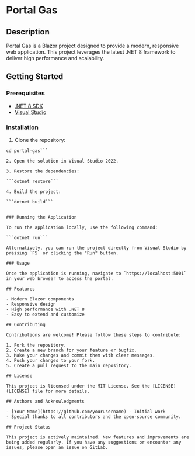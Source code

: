 # Portal Gas

## Description

Portal Gas is a Blazor project designed to provide a modern, responsive web application. This project leverages the latest .NET 8 framework to deliver high performance and scalability.

## Getting Started

### Prerequisites

- [.NET 8 SDK](https://dotnet.microsoft.com/download/dotnet/8.0)
- [Visual Studio](https://visualstudio.microsoft.com/vs/)

### Installation

1. Clone the repository:

```git clone https://github.com/revanza-git/portal-gas.git
cd portal-gas```

2. Open the solution in Visual Studio 2022.

3. Restore the dependencies:

```dotnet restore```

4. Build the project:

```dotnet build```


### Running the Application

To run the application locally, use the following command:

```dotnet run```

Alternatively, you can run the project directly from Visual Studio by pressing `F5` or clicking the "Run" button.

### Usage

Once the application is running, navigate to `https://localhost:5001` in your web browser to access the portal.

## Features

- Modern Blazor components
- Responsive design
- High performance with .NET 8
- Easy to extend and customize

## Contributing

Contributions are welcome! Please follow these steps to contribute:

1. Fork the repository.
2. Create a new branch for your feature or bugfix.
3. Make your changes and commit them with clear messages.
4. Push your changes to your fork.
5. Create a pull request to the main repository.

## License

This project is licensed under the MIT License. See the [LICENSE](LICENSE) file for more details.

## Authors and Acknowledgments

- [Your Name](https://github.com/yourusername) - Initial work
- Special thanks to all contributors and the open-source community.

## Project Status

This project is actively maintained. New features and improvements are being added regularly. If you have any suggestions or encounter any issues, please open an issue on GitLab.
